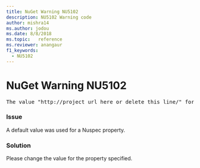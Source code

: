 ```yaml
---
title: NuGet Warning NU5102
description: NU5102 Warning code
author: mishra14
ms.author: jodou
ms.date: 8/8/2018
ms.topic:   reference
ms.reviewer: anangaur
f1_keywords: 
  - NU5102
---
```


# NuGet Warning NU5102
<pre>The value "http://project_url_here_or_delete_this_line/" for ProjectUrl is a sample value and should be removed. Replace it with an appropriate value or remove it and rebuild your package.</pre>

### Issue

A default value was used for a Nuspec property.


### Solution

Please change the value for the property specified.

